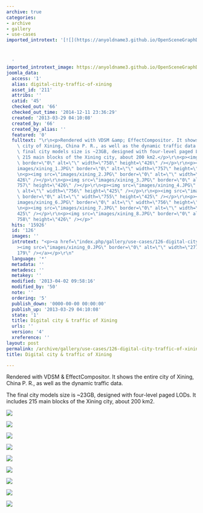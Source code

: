 ```yaml
---
archive: true
categories:
- archive
- gallery
- use-cases
imported_introtext: '[![](https://anyoldname3.github.io/OpenSceneGraphDotComBackup/OpenSceneGraph/www.openscenegraph.com/images/xining_0.jpg)](https://anyoldname3.github.io/OpenSceneGraphDotComBackup/OpenSceneGraph/www.openscenegraph.com/index.php/gallery/use-cases/126-digital-city-traffic-of-xining.html)



  '
imported_introtext_image: https://anyoldname3.github.io/OpenSceneGraphDotComBackup/OpenSceneGraph/www.openscenegraph.com/images/xining_0.jpg
joomla_data:
  access: '1'
  alias: digital-city-traffic-of-xining
  asset_id: '211'
  attribs: ''
  catid: '45'
  checked_out: '66'
  checked_out_time: '2014-12-11 23:36:29'
  created: '2013-03-29 04:10:08'
  created_by: '66'
  created_by_alias: ''
  featured: '0'
  fulltext: "\r\n<p>Rendered with VDSM &amp; EffectCompositor. It shows the entire\
    \ city of Xining, China P. R., as well as the dynamic traffic data.</p>\r\n<p>The\
    \ final city models size is ~23GB, designed with four-level paged LODs. It includes\
    \ 215 main blocks of the Xining city, about 200 km2.</p>\r\n<p><img src=\"images/xining_0.JPG\"\
    \ border=\"0\" alt=\"\" width=\"758\" height=\"426\" /></p>\r\n<p><img src=\"\
    images/xining_1.JPG\" border=\"0\" alt=\"\" width=\"757\" height=\"426\" /></p>\r\
    \n<p><img src=\"images/xining_2.JPG\" border=\"0\" alt=\"\" width=\"758\" height=\"\
    426\" /></p>\r\n<p><img src=\"images/xining_3.JPG\" border=\"0\" alt=\"\" width=\"\
    757\" height=\"426\" /></p>\r\n<p><img src=\"images/xining_4.JPG\" border=\"0\"\
    \ alt=\"\" width=\"756\" height=\"425\" /></p>\r\n<p><img src=\"images/xining_5.JPG\"\
    \ border=\"0\" alt=\"\" width=\"755\" height=\"425\" /></p>\r\n<p><img src=\"\
    images/xining_6.JPG\" border=\"0\" alt=\"\" width=\"756\" height=\"425\" /></p>\r\
    \n<p><img src=\"images/xining_7.JPG\" border=\"0\" alt=\"\" width=\"756\" height=\"\
    425\" /></p>\r\n<p><img src=\"images/xining_8.JPG\" border=\"0\" alt=\"\" width=\"\
    758\" height=\"426\" /></p>"
  hits: '15926'
  id: '126'
  images: ''
  introtext: "<p><a href=\"index.php/gallery/use-cases/126-digital-city-traffic-of-xining\"\
    ><img src=\"images/xining_0.JPG\" border=\"0\" alt=\"\" width=\"277\" height=\"\
    179\" /></a></p>\r\n"
  language: '*'
  metadata: ''
  metadesc: ''
  metakey: ''
  modified: '2013-04-02 09:58:16'
  modified_by: '50'
  note: ''
  ordering: '5'
  publish_down: '0000-00-00 00:00:00'
  publish_up: '2013-03-29 04:10:08'
  state: '1'
  title: Digital city & traffic of Xining
  urls: ''
  version: '4'
  xreference: ''
layout: post
permalink: /archive/gallery/use-cases/126-digital-city-traffic-of-xining:output_ext
title: Digital city & traffic of Xining

---
```

Rendered with VDSM & EffectCompositor. It shows the entire city of Xining, China P. R., as well as the dynamic traffic data.


The final city models size is ~23GB, designed with four-level paged LODs. It includes 215 main blocks of the Xining city, about 200 km2.


![](https://anyoldname3.github.io/OpenSceneGraphDotComBackup/OpenSceneGraph/www.openscenegraph.com/images/xining_0.jpg)


![](https://anyoldname3.github.io/OpenSceneGraphDotComBackup/OpenSceneGraph/www.openscenegraph.com/images/xining_1.jpg)


![](https://anyoldname3.github.io/OpenSceneGraphDotComBackup/OpenSceneGraph/www.openscenegraph.com/images/xining_2.jpg)


![](https://anyoldname3.github.io/OpenSceneGraphDotComBackup/OpenSceneGraph/www.openscenegraph.com/images/xining_3.jpg)


![](https://anyoldname3.github.io/OpenSceneGraphDotComBackup/OpenSceneGraph/www.openscenegraph.com/images/xining_4.jpg)


![](https://anyoldname3.github.io/OpenSceneGraphDotComBackup/OpenSceneGraph/www.openscenegraph.com/images/xining_5.jpg)


![](https://anyoldname3.github.io/OpenSceneGraphDotComBackup/OpenSceneGraph/www.openscenegraph.com/images/xining_6.jpg)


![](https://anyoldname3.github.io/OpenSceneGraphDotComBackup/OpenSceneGraph/www.openscenegraph.com/images/xining_7.jpg)


![](https://anyoldname3.github.io/OpenSceneGraphDotComBackup/OpenSceneGraph/www.openscenegraph.com/images/xining_8.jpg)


